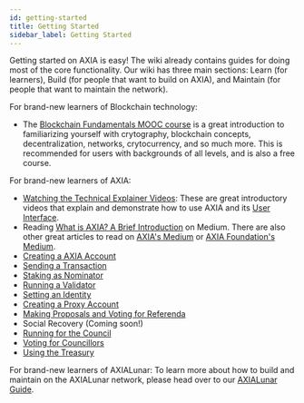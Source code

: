 ```yaml
---
id: getting-started
title: Getting Started
sidebar_label: Getting Started
---
```


Getting started on AXIA is easy! The wiki already contains guides for doing most of the core functionality. Our wiki has three main sections: Learn (for learners), Build (for people that want to build on AXIA), and Maintain (for people that want to maintain the network).

For brand-new learners of Blockchain technology:

- The [Blockchain Fundamentals MOOC course][mooc] is a great introduction to familiarizing yourself with crytography, blockchain concepts, decentralization, networks, crytocurrency, and so much more. This is recommended for users with backgrounds of all levels, and is also a free course.

For brand-new learners of AXIA:

- [Watching the Technical Explainer Videos][teched videos]: These are great introductory videos that explain and demonstrate how to use AXIA and its [User Interface][ui].
- Reading [What is AXIA? A Brief Introduction][article] on Medium. There are also other great articles to read on [AXIA's Medium][p medium] or [AXIA Foundation's Medium][w medium].
- [Creating a AXIA Account][account generation]
- [Sending a Transaction][transaction]
- [Staking as Nominator][nominator]
- [Running a Validator][validator]
- [Setting an Identity][identity]
- [Creating a Proxy Account][proxy]
- [Making Proposals and Voting for Referenda][democracy]
- Social Recovery (Coming soon!)
- [Running for the Council][council]
- [Voting for Councillors][council voting]
- [Using the Treasury][treasury]

For brand-new learners of AXIALunar: To learn more about how to build and maintain on the AXIALunar network, please head over to our [AXIALunar Guide][axialunar guide].

[mooc]: https://mooc.AXIA.org/course/blockchain-fundamentals/
[teched videos]: https://www.youtube.com/watch?v=mNStMPZjiHM&list=PLOyWqupZ-WGuAuS00rK-pebTMAOxW41W8
[article]: https://medium.com/AXIA.network/what-is-AXIA-a-brief-introduction-ca3eac9ddca5
[p medium]: https://medium.com/AXIA.network
[w medium]: https://medium.com/web3foundation
[ui]: https://AXIA.js.org/apps/
[account generation]: learn-account-generation
[transaction]: learn-transactions
[nominator]: maintain-guides-how-to-nominate-AXIA
[validator]: maintain-guides-how-to-validate-AXIA
[identity]: learn-identity
[proxy]: learn-proxies
[democracy]: maintain-guides-democracy
[council]: maintain-guides-how-to-join-council
[council voting]: maintain-guides-how-to-vote-councillor
[treasury]: learn-treasury
[axialunar guide]: https://lunar.wiki.AXIA.network/
